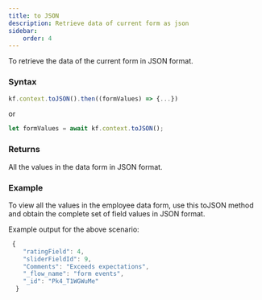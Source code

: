 ```yaml
---
title: to JSON
description: Retrieve data of current form as json
sidebar:
    order: 4
---
```


To retrieve the data of the current form in JSON format. 

### Syntax

```js
kf.context.toJSON().then((formValues) => {...})
```

or

```js
let formValues = await kf.context.toJSON();
```

### Returns

All the values in the data form in JSON format.

### Example

To view all the values in the employee data form, use this toJSON method and obtain the complete set of field values in JSON format. 

Example output for the above scenario:

```js
 {
    "ratingField": 4,
    "sliderFieldId": 9,
    "Comments": "Exceeds expectations",
    "_flow_name": "form events",
    "_id": "Pk4_T1WGWuMe"
  }
```